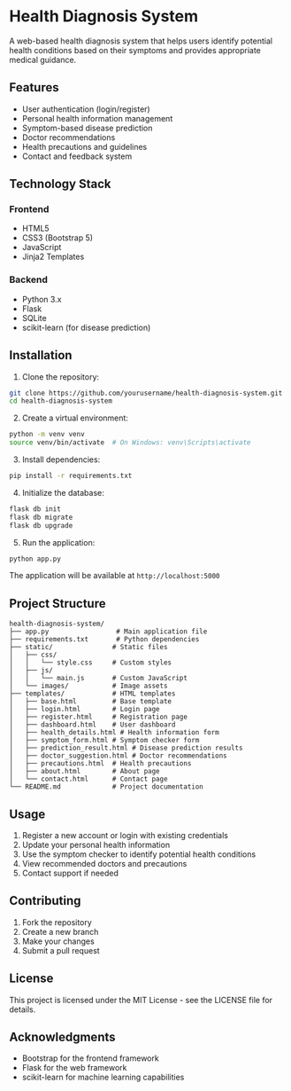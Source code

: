 # Health Diagnosis System

A web-based health diagnosis system that helps users identify potential health conditions based on their symptoms and provides appropriate medical guidance.

## Features

- User authentication (login/register)
- Personal health information management
- Symptom-based disease prediction
- Doctor recommendations
- Health precautions and guidelines
- Contact and feedback system

## Technology Stack

### Frontend
- HTML5
- CSS3 (Bootstrap 5)
- JavaScript
- Jinja2 Templates

### Backend
- Python 3.x
- Flask
- SQLite
- scikit-learn (for disease prediction)

## Installation

1. Clone the repository:
```bash
git clone https://github.com/yourusername/health-diagnosis-system.git
cd health-diagnosis-system
```

2. Create a virtual environment:
```bash
python -m venv venv
source venv/bin/activate  # On Windows: venv\Scripts\activate
```

3. Install dependencies:
```bash
pip install -r requirements.txt
```

4. Initialize the database:
```bash
flask db init
flask db migrate
flask db upgrade
```

5. Run the application:
```bash
python app.py
```

The application will be available at `http://localhost:5000`

## Project Structure

```
health-diagnosis-system/
├── app.py                 # Main application file
├── requirements.txt       # Python dependencies
├── static/               # Static files
│   ├── css/
│   │   └── style.css     # Custom styles
│   ├── js/
│   │   └── main.js       # Custom JavaScript
│   └── images/           # Image assets
├── templates/            # HTML templates
│   ├── base.html         # Base template
│   ├── login.html        # Login page
│   ├── register.html     # Registration page
│   ├── dashboard.html    # User dashboard
│   ├── health_details.html # Health information form
│   ├── symptom_form.html # Symptom checker form
│   ├── prediction_result.html # Disease prediction results
│   ├── doctor_suggestion.html # Doctor recommendations
│   ├── precautions.html  # Health precautions
│   ├── about.html        # About page
│   └── contact.html      # Contact page
└── README.md             # Project documentation
```

## Usage

1. Register a new account or login with existing credentials
2. Update your personal health information
3. Use the symptom checker to identify potential health conditions
4. View recommended doctors and precautions
5. Contact support if needed

## Contributing

1. Fork the repository
2. Create a new branch
3. Make your changes
4. Submit a pull request

## License

This project is licensed under the MIT License - see the LICENSE file for details.

## Acknowledgments

- Bootstrap for the frontend framework
- Flask for the web framework
- scikit-learn for machine learning capabilities 